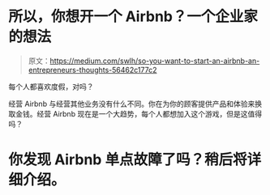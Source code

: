 # 所以，你想开一个 Airbnb？一个企业家的想法

> 原文：<https://medium.com/swlh/so-you-want-to-start-an-airbnb-an-entrepreneurs-thoughts-56462c177c2>

每个人都喜欢度假，对吗？

经营 Airbnb 与经营其他业务没有什么不同。你在为你的顾客提供产品和体验来换取金钱。经营 Airbnb 现在是一个大趋势，每个人都想加入这个游戏，但是这值得吗？

# 你发现 Airbnb 单点故障了吗？稍后将详细介绍。